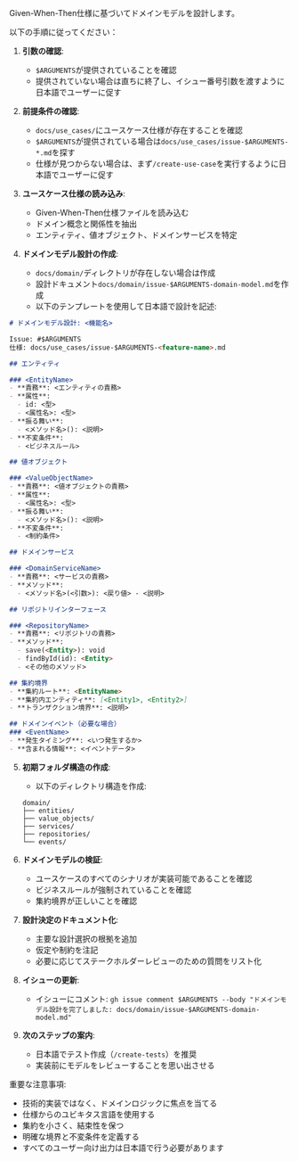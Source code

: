 Given-When-Then仕様に基づいてドメインモデルを設計します。

以下の手順に従ってください：

1. **引数の確認**:
   - `$ARGUMENTS`が提供されていることを確認
   - 提供されていない場合は直ちに終了し、イシュー番号引数を渡すように日本語でユーザーに促す

2. **前提条件の確認**:
   - `docs/use_cases/`にユースケース仕様が存在することを確認
   - `$ARGUMENTS`が提供されている場合は`docs/use_cases/issue-$ARGUMENTS-*.md`を探す
   - 仕様が見つからない場合は、まず`/create-use-case`を実行するように日本語でユーザーに促す

3. **ユースケース仕様の読み込み**:
   - Given-When-Then仕様ファイルを読み込む
   - ドメイン概念と関係性を抽出
   - エンティティ、値オブジェクト、ドメインサービスを特定

4. **ドメインモデル設計の作成**:
   - `docs/domain/`ディレクトリが存在しない場合は作成
   - 設計ドキュメント`docs/domain/issue-$ARGUMENTS-domain-model.md`を作成
   - 以下のテンプレートを使用して日本語で設計を記述:

```markdown
# ドメインモデル設計: <機能名>

Issue: #$ARGUMENTS
仕様: docs/use_cases/issue-$ARGUMENTS-<feature-name>.md

## エンティティ

### <EntityName>
- **責務**: <エンティティの責務>
- **属性**:
  - id: <型>
  - <属性名>: <型>
- **振る舞い**:
  - <メソッド名>(): <説明>
- **不変条件**:
  - <ビジネスルール>

## 値オブジェクト

### <ValueObjectName>
- **責務**: <値オブジェクトの責務>
- **属性**:
  - <属性名>: <型>
- **振る舞い**:
  - <メソッド名>(): <説明>
- **不変条件**:
  - <制約条件>

## ドメインサービス

### <DomainServiceName>
- **責務**: <サービスの責務>
- **メソッド**:
  - <メソッド名>(<引数>): <戻り値> - <説明>

## リポジトリインターフェース

### <RepositoryName>
- **責務**: <リポジトリの責務>
- **メソッド**:
  - save(<Entity>): void
  - findById(id): <Entity>
  - <その他のメソッド>

## 集約境界
- **集約ルート**: <EntityName>
- **集約内エンティティ**: [<Entity1>, <Entity2>]
- **トランザクション境界**: <説明>

## ドメインイベント（必要な場合）
### <EventName>
- **発生タイミング**: <いつ発生するか>
- **含まれる情報**: <イベントデータ>
```

5. **初期フォルダ構造の作成**:
   - 以下のディレクトリ構造を作成:
   ```
   domain/
   ├── entities/
   ├── value_objects/
   ├── services/
   ├── repositories/
   └── events/
   ```

6. **ドメインモデルの検証**:
   - ユースケースのすべてのシナリオが実装可能であることを確認
   - ビジネスルールが強制されていることを確認
   - 集約境界が正しいことを確認

7. **設計決定のドキュメント化**:
   - 主要な設計選択の根拠を追加
   - 仮定や制約を注記
   - 必要に応じてステークホルダーレビューのための質問をリスト化

8. **イシューの更新**:
   - イシューにコメント: `gh issue comment $ARGUMENTS --body "ドメインモデル設計を完了しました: docs/domain/issue-$ARGUMENTS-domain-model.md"`

9. **次のステップの案内**:
   - 日本語でテスト作成（`/create-tests`）を推奨
   - 実装前にモデルをレビューすることを思い出させる

重要な注意事項:
- 技術的実装ではなく、ドメインロジックに焦点を当てる
- 仕様からのユビキタス言語を使用する
- 集約を小さく、結束性を保つ
- 明確な境界と不変条件を定義する
- すべてのユーザー向け出力は日本語で行う必要があります